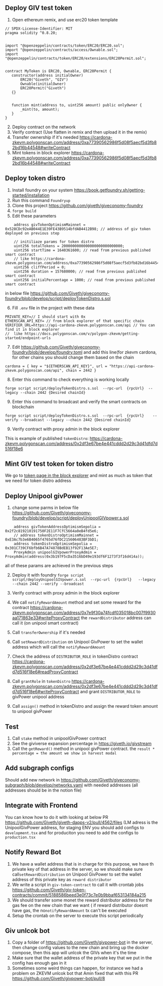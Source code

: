 ## Deploy GIV test token
1. Open ethereum remix, and use erc20 token template

```
// SPDX-License-Identifier: MIT
pragma solidity ^0.8.20;


import "@openzeppelin/contracts/token/ERC20/ERC20.sol";
import "@openzeppelin/contracts/access/Ownable.sol";
import "@openzeppelin/contracts/token/ERC20/extensions/ERC20Permit.sol";


contract MyToken is ERC20, Ownable, ERC20Permit {
   constructor(address initialOwner)
       ERC20("Giveth", "GIV")
       Ownable(initialOwner)
       ERC20Permit("Giveth")
   {}


   function mint(address to, uint256 amount) public onlyOwner {
       _mint(to, amount);
   }
}
```

2. Deploy contract on the network
3. Verify contract (Use flatten in remix and then upload it in the remix)
4. Transfer ownership if it's needed https://cardona-zkevm.polygonscan.com/address/0xa77390562986f5d08f5aecf5d3fb82bd16b44548#writeContract
5. Mint tokens in block explorer https://cardona-zkevm.polygonscan.com/address/0xa77390562986f5d08f5aecf5d3fb82bd16b44548#writeContract

## Deploy token distro
1. Install foundry on your system https://book.getfoundry.sh/getting-started/installation
2. Run this command `Foundryup`
3. Clone this project https://github.com/giveth/giveconomy-foundry
4. `forge build`
5. Edit these parameters
```
    address givTokenOptimismMainnet = 0x528CDc92eAB044E1E39FE43B9514bfdAB4412B98; // address of giv token deployed on previous step

    // initiliaze params for token distro
    uint256 totalTokens = 2000000000000000000000000000;
    uint256 startTime = 1640361600; // read from previous published smart contract
    // like https://cardona-zkevm.polygonscan.com/address/0xa77390562986f5d08f5aecf5d3fb82bd16b44548#readContract
    uint256 cliffPeriod = 0;
    uint256 duration = 157680000; // read from previous published smart contract
    uint256 initialPercentage = 1000; // read from previous published smart contract
```
in below file https://github.com/Giveth/giveconomy-foundry/blob/develop/script/deployTokenDistro.s.sol

6. Fill `.env` file in the project with these data
```
PRIVATE_KEY=// I should start with 0x
ETHERSCAN_API_KEY= // from block explorer of that specific chain
VERIFIER_URL=https://api-cardona-zkevm.polygonscan.com/api // You can find it in block explorer
//  like https://docs.polygonscan.com/v/polygon-zkevm/getting-started/endpoint-urls

```
7. Edit https://github.com/Giveth/giveconomy-foundry/blob/develop/foundry.toml and add this line(for zkevm cardona,
for other chains you should change them based on the chain

```
cardona = { key = "${ETHERSCAN_API_KEY}", url = "https://api-cardona-zkevm.polygonscan.com/api", chain = 2442 }
```

8. Enter this command to check everything is working locally

`forge script script/deployTokenDistro.s.sol  --rpc-url  {rpcUrl}  --legacy --chain 2442 {Desired chainId}`


9. Enter this command to broadcast and verify the smart contracts on blockchain

`forge script script/deployTokenDistro.s.sol  --rpc-url  {rpcUrl}    --verify --broadcast --legacy --chain 2442 {Desired chainId}`

9. Verify contract with proxy admin in the block explorer

This is example of published `tokenDistro`: https://cardona-zkevm.polygonscan.com/address/0x2df3e67be4e441cddd2d29c3d41dfd7d516f18e6

## Mint GIV test token for token distro
We go to [token page in the block explorer](https://cardona-zkevm.polygonscan.com/address/0xa77390562986f5d08f5aecf5d3fb82bd16b44548#writeContract) and mint as much as token that we need for token distro address

## Deploy Unipool givPower
1. change some parms in below file
https://github.com/Giveth/giveconomy-foundry/blob/develop/script/deployUnipoolGIVpower.s.sol

```
    address givTokenAddressOptimismSepolia = 0x2f2c819210191750F2E11F7CfC5664a0eB4fd5e6;
    // address tokenDistroOptimismMainnet = 0xE3Ac7b3e6B4065f4765d76fDC215606483BF3bD1;
    address tokenDistroOptimismSepolia = 0x301C739CF6bfb6B47A74878BdEB13f92F13Ae5E7;
    ProxyAdmin unipoolGIVpowerProxyAdmin = ProxyAdmin(address(0x3b197F5cDa3516bD49e193df6F1273f3f16d414a));
```
all of these params are achieved in the previous steps

2. Deploy it with foundry
`forge script script/deployUnipoolGIVpower.s.sol  --rpc-url  {rpcUrl}   --legacy --chain 2442 --verify --broadcast`

3. Verify contract with proxy admin in the block explorer

4. We call `notifyRewardAmount` method and set some reward for the contract https://cardona-zkevm.polygonscan.com/address/0x7e9f30a74fcdf035018bc007f9930aa171863e33#writeProxyContract the `rewardDistributor` address can call it (on unipool smart contract)

5. Call `transferOwnership` if it's needed

6. Call `setRewardDistribution` on Unipool GivPower to set the wallet address which will call the `notifyRewardAmount`

7. Check the address of `DISTRIBUTOR_ROLE` in tokenDistro contract https://cardona-zkevm.polygonscan.com/address/0x2df3e67be4e441cddd2d29c3d41dfd7d516f18e6#readProxyContract

8. Call `grantRole` in `tokenDistro` https://cardona-zkevm.polygonscan.com/address/0x2df3e67be4e441cddd2d29c3d41dfd7d516f18e6#writeProxyContract and grant `DISTRIBUTOR_ROLE` to givPower unipool address

9. Call `assign()` method in tokenDistro and assign the reward token amount to unipool givPower


## Test
1. Call `stake` method in unipoolGivPower contract
2. See the giviverse expansion percentage in https://giveth.io/givstream
3. Call the `getReward()` method in unipool givPower contract. the `result * percentage = the amount we show in harvest modal`

## Add subgraph configs
Should add new network in https://github.com/Giveth/giveconomy-subgraph/blob/develop/networks.yaml with needed addresses (all addresses should be in the notion file)

## Integrate with Frontend
You can know how to do it with looking at below PR
https://github.com/Giveth/giveth-dapps-v2/pull/4562/files
(LM adress is the UnipoolGivPower address, for staging ENV you should add configs to `development.tsx` and for produciton you need to add the configs to `production.tsx`

## Notify Reward Bot
1. We have a wallet address that is in charge for this purpose, we have th private key of that address in the server, so we should make sure call`setRewardDistribution` on Unipool GivPower to set the wallet address of this private key as `reward distributor`
2. We write a script in `giv-token-contract` to call it with crontab jobs https://github.com/Giveth/giv-token-contracts/commit/5188586beed3e0f73c7e0b9bbaf653134184a215
3. We should transfer some monet the reward distributor address for the gas fee on the new chain that we want ( if reward distributor doesnt have gas, the no`notifyRewardAmount` tx can't be executed
4. Setup the crontab on the server to execute this script periodically

## Giv unlcok bot
1. Copy a folder of https://github.com/Giveth/givpower-bot in the server, then change config values to the new chain and bring up the docker compose, then this app will unlcok the GIVs when it's the time
2. Make sure that the wallet address of the private key that we put in the config has enough gas in it
3. Sometimes some weird things can happen, for instance we had a problem on ZKEVM unlcok bot that Amin fixed that with this PR
https://github.com/Giveth/givpower-bot/pull/8
